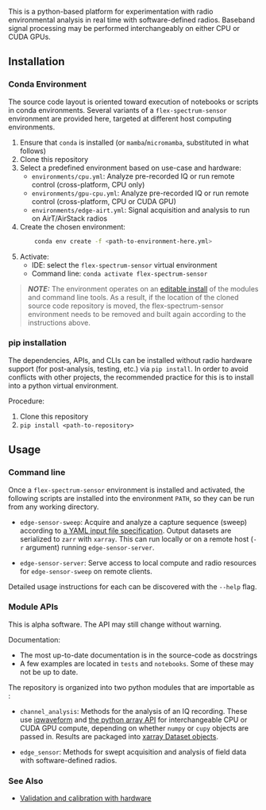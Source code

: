 This is a python-based platform for experimentation with radio environmental analysis in real time with software-defined radios. Baseband signal processing may be performed interchangeably on either CPU or CUDA GPUs.

## Installation

### Conda Environment
The source code layout is oriented toward execution of notebooks or scripts in conda environments. Several variants of a `flex-spectrum-sensor` environment are provided here, targeted at different host computing environments.

1. Ensure that `conda` is installed (or `mamba`/`micromamba`, substituted in what follows)
2. Clone this repository
3. Select a predefined environment based on use-case and hardware:
    - `environments/cpu.yml`: Analyze pre-recorded IQ or run remote control (cross-platform, CPU only)
    - `environments/gpu-cpu.yml`: Analyze pre-recorded IQ or run remote control (cross-platform, CPU or CUDA GPU)
    - `environments/edge-airt.yml`: Signal acquisition and analysis to run on AirT/AirStack radios
4. Create the chosen environment:
    ```sh
        conda env create -f <path-to-environment-here.yml>
    ```
4. Activate:
    - IDE: select the `flex-spectrum-sensor` virtual environment 
    - Command line: `conda activate flex-spectrum-sensor`

> **_NOTE:_**  The environment operates on an [editable install](https://setuptools.pypa.io/en/latest/userguide/development_mode.html) of the modules and command line tools. As a result, if the location of the cloned source code repository is moved, the flex-spectrum-sensor environment needs to be removed and built again according to the instructions above.

### pip installation
The dependencies, APIs, and CLIs can be installed without radio hardware support (for post-analysis, testing, etc.) via `pip install`. In order to avoid conflicts with other projects, the recommended practice for this is to install into a python virtual environment.

Procedure:
1. Clone this repository
2. `pip install <path-to-repository>`

## Usage

### Command line
Once a `flex-spectrum-sensor` environment is installed and activated, the following scripts are installed into the environment `PATH`, so they can be run from any working directory.

* `edge-sensor-sweep`: Acquire and analyze a capture sequence (sweep) according to [a YAML input file specification](https://github.com/usnistgov/flex-spectrum-sensor/blob/main/doc/reference-sweep.yaml).
  Output datasets are serialized to `zarr` with `xarray`.
  This can run locally or on a remote host (`-r` argument) running `edge-sensor-server`.

* `edge-sensor-server`: Serve access to local compute and radio resources for `edge-sensor-sweep` on remote clients.

Detailed usage instructions for each can be discovered with the `--help` flag.

### Module APIs
This is alpha software. The API may still change without warning.

Documentation:
* The most up-to-date documentation is in the source-code as docstrings
* A few examples are located in `tests` and `notebooks`. Some of these may not be up to date.

The repository is organized into two python modules that are importable as :

* `channel_analysis`: Methods for the analysis of an IQ recording. These use [iqwaveform](https://github.com/dgkuester/iqwaveform) and [the python array API](https://data-apis.org/array-api/latest/) for interchangeable CPU or CUDA GPU compute, depending on whether `numpy` or `cupy` objects are passed in. Results are packaged into [xarray Dataset objects](https://docs.xarray.dev/en/stable/generated/xarray.Dataset.html).

* `edge_sensor`: Methods for swept acquisition and analysis of field data with software-defined radios.

### See Also
* [Validation and calibration with hardware](https://github.com/usnistgov/flex-spectrum-sensor-tests)
